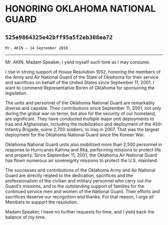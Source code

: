# HONORING OKLAHOMA NATIONAL GUARD
## `525e9864325e42bff95a5f2eb308ea72`
`Mr. AKIN — 14 September 2010`

---


Mr. AKIN. Madam Speaker, I yield myself such time as I may consume.

I rise in strong support of House Resolution 1052, honoring the 
members of the Army and Air National Guard of the State of Oklahoma for 
their service and sacrifices on behalf of the United States since 
September 11, 2001. I want to commend Representative Boren of Oklahoma 
for sponsoring the legislation.

The units and personnel of the Oklahoma National Guard are remarkably 
diverse and capable. Their contributions since September 11, 2001, not 
only during the global war on terror, but also for the security of our 
homeland, are significant. They have conducted multiple major unit 
deployments to Iraq and Afghanistan, including the mobilization and 
deployment of the 45th Infantry Brigade, some 2,700 soldiers, to Iraq 
in 2007. That was the largest deployment for the Oklahoma National 
Guard since the Korean War.

Oklahoma National Guard units also mobilized more than 2,500 
personnel in response to Hurricanes Katrina and Rita, performing 
missions to protect life and property. Since September 11, 2001, the 
Oklahoma Air National Guard has flown numerous air sovereignty missions 
to protect the U.S. mainland.

The successes and contributions of the Oklahoma Army and Air National 
Guard are directly related to the dedication, sacrifices and the 
professionalism of the civilian and military personnel who carry out 
the Guard's missions, and to the outstanding support of families for 
the continued service men and women of the National Guard. Their 
efforts and sacrifices deserve our recognition and thanks. For that 
reason, I urge all Members to support the resolution.

Madam Speaker, I have no further requests for time, and I yield back 
the balance of my time.